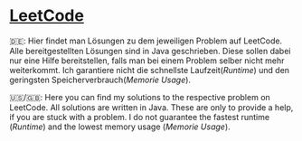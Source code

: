 # [LeetCode](https://leetcode.com/) 

🇩🇪: Hier findet man Lösungen zu dem jeweiligen Problem auf LeetCode. Alle bereitgestellten Lösungen sind in Java geschrieben. Diese sollen dabei nur eine Hilfe bereitstellen, falls man bei einem Problem selber nicht mehr weiterkommt. Ich garantiere nicht die schnellste Laufzeit(*Runtime*) und den geringsten Speicherverbrauch(*Memorie Usage*).


🇺🇸/🇬🇧: Here you can find my solutions to the respective problem on LeetCode. All solutions are written in Java. These are only to provide a help, if you are stuck with a problem. I do not guarantee the fastest runtime (*Runtime*) and the lowest memory usage (*Memorie Usage*).
